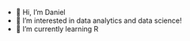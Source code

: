 - 👋 Hi, I’m Daniel
- 👀 I’m interested in data analytics and data science!
- 🌱 I’m currently learning R 

<!---
danielsaiger1/danielsaiger1 is a ✨ special ✨ repository because its `README.md` (this file) appears on your GitHub profile.
You can click the Preview link to take a look at your changes.
--->

